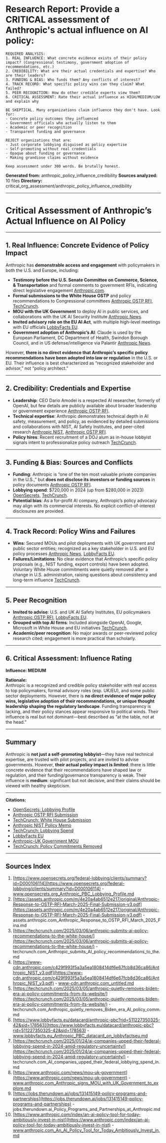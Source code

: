 # Research Report: Provide a CRITICAL assessment of Anthropic's actual influence on AI policy:

    REQUIRED ANALYSIS:
    1. REAL INFLUENCE: What concrete evidence exists of their policy impact? (Congressional testimony, government adoption of recommendations, etc.)
    2. CREDIBILITY: What are their actual credentials and expertise? Who are their leaders?
    3. FUNDING & BIAS: Who funds them? Any conflicts of interest?
    4. TRACK RECORD: What specific policy wins can they claim? What failed?
    5. PEER RECOGNITION: How do other credible experts view them?
    6. CRITICAL ASSESSMENT: Rate their actual influence as HIGH/MEDIUM/LOW and explain why
    
    BE SKEPTICAL. Many organizations claim influence they don't have. Look for:
    - Concrete policy outcomes they influenced
    - Government officials who actually listen to them
    - Academic or peer recognition
    - Transparent funding and governance
    
    REJECT organizations that are:
    - Just corporate lobbying disguised as policy expertise
    - Self-promoting without real credentials  
    - Opaque about funding or governance
    - Making grandiose claims without evidence
    
    Keep assessment under 300 words. Be brutally honest.

**Generated from:** anthropic_policy_influence_credibility
**Sources analyzed:** 10 files
**Directory:** critical_org_assessment/anthropic_policy_influence_credibility

---

# Critical Assessment of Anthropic’s Actual Influence on AI Policy

---

## 1. Real Influence: Concrete Evidence of Policy Impact

Anthropic has **demonstrable access and engagement** with policymakers in both the U.S. and Europe, including:
- **Testimony before the U.S. Senate Committee on Commerce, Science, & Transportation** and formal comments to government RFIs, indicating direct legislative engagement [Anthropic.com](https://www.anthropic.com/index/an-ai-policy-tool-for-today-ambitiously-invest-in-nist).
- **Formal submissions to the White House OSTP** and policy recommendations to Congressional committees [Anthropic OSTP RFI](https://assets.anthropic.com/m/4e20a4ab6512e217/original/Anthropic-Response-to-OSTP-RFI-March-2025-Final-Submission-v3.pdf), [TechCrunch](https://techcrunch.com/2025/03/06/anthropic-submits-ai-policy-recommendations-to-the-white-house/).
- **MOU with the UK Government** to deploy AI in public services, and collaborations with the UK AI Security Institute [Anthropic News](https://www.anthropic.com/news/mou-uk-government).
- **Invited advisory role on the EU AI Act**, with multiple high-level meetings with EU officials [LobbyFacts EU](https://www.lobbyfacts.eu/datacard/anthropic-pbc?rid=511227350325-42&sid=178563).
- **Government adoption of Anthropic’s AI**: Claude is used by the European Parliament, DC Department of Health, Swindon Borough Council, and in US defense/intelligence via Palantir [Anthropic News](https://www.anthropic.com/news/mou-uk-government).

However, **there is no direct evidence that Anthropic’s specific policy recommendations have been adopted into law or regulation** in the U.S. or EU. Their influence is best characterized as “recognized stakeholder and advisor,” not “policy architect.”

---

## 2. Credibility: Credentials and Expertise

- **Leadership**: CEO Dario Amodei is a respected AI researcher, formerly of OpenAI, but few details are publicly available about broader leadership or government experience [Anthropic OSTP RFI](https://assets.anthropic.com/m/4e20a4ab6512e217/original/Anthropic-Response-to-OSTP-RFI-March-2025-Final-Submission-v3.pdf).
- **Technical expertise**: Anthropic demonstrates technical depth in AI safety, measurement, and policy, as evidenced by detailed submissions and collaborations with NIST, AI Safety Institutes, and peer-cited research [Anthropic NIST](https://www.anthropic.com/index/an-ai-policy-tool-for-today-ambitiously-invest-in-nist), [Anthropic OSTP RFI](https://assets.anthropic.com/m/4e20a4ab6512e217/original/Anthropic-Response-to-OSTP-RFI-March-2025-Final-Submission-v3.pdf).
- **Policy hires**: Recent recruitment of a DOJ alum as in-house lobbyist signals intent to professionalize policy outreach [TechCrunch](https://techcrunch.com/2025/01/24/ai-companies-upped-their-federal-lobbying-spend-in-2024-amid-regulatory-uncertainty/).

---

## 3. Funding & Bias: Sources and Conflicts

- **Funding**: Anthropic is “one of the ten most valuable private companies in the U.S.,” but **does not disclose its investors or funding sources** in policy documents [Anthropic OSTP RFI](https://assets.anthropic.com/m/4e20a4ab6512e217/original/Anthropic-Response-to-OSTP-RFI-March-2025-Final-Submission-v3.pdf).
- **Lobbying spend**: $720,000 in 2024 (up from $280,000 in 2023) [OpenSecrets](https://www.opensecrets.org/federal-lobbying/clients/summary?id=D000106114), [TechCrunch](https://techcrunch.com/2025/01/24/ai-companies-upped-their-federal-lobbying-spend-in-2024-amid-regulatory-uncertainty/).
- **Potential bias**: As a for-profit AI company, Anthropic’s policy advocacy may align with its commercial interests. No explicit conflict-of-interest disclosures are provided.

---

## 4. Track Record: Policy Wins and Failures

- **Wins**: Secured MOUs and pilot deployments with UK government and public sector entities; recognized as a key stakeholder in U.S. and EU policy processes [Anthropic News](https://www.anthropic.com/news/mou-uk-government), [LobbyFacts EU](https://www.lobbyfacts.eu/datacard/anthropic-pbc?rid=511227350325-42&sid=178563).
- **Failures/Limitations**: No clear evidence that Anthropic’s specific policy proposals (e.g., NIST funding, export controls) have been adopted. Voluntary White House commitments were quietly removed after a change in U.S. administration, raising questions about consistency and long-term influence [TechCrunch](https://techcrunch.com/2025/03/05/anthropic-quietly-removes-biden-era-ai-policy-commitments-from-its-website/).

---

## 5. Peer Recognition

- **Invited to advise**: U.S. and UK AI Safety Institutes, EU policymakers [Anthropic OSTP RFI](https://assets.anthropic.com/m/4e20a4ab6512e217/original/Anthropic-Response-to-OSTP-RFI-March-2025-Final-Submission-v3.pdf), [LobbyFacts EU](https://www.lobbyfacts.eu/datacard/anthropic-pbc?rid=511227350325-42&sid=178563).
- **Grouped with top AI firms**: Included alongside OpenAI, Google, Microsoft in White House and EU initiatives [TechCrunch](https://techcrunch.com/2025/03/05/anthropic-quietly-removes-biden-era-ai-policy-commitments-from-its-website/).
- **Academic/peer recognition**: No major awards or peer-reviewed policy research cited; engagement is more practical than scholarly.

---

## 6. Critical Assessment: Influence Rating

**Influence: MEDIUM**

**Rationale:**  
Anthropic is a recognized and credible policy stakeholder with real access to top policymakers, formal advisory roles (esp. UK/EU), and some public sector deployments. However, there is **no direct evidence of major policy wins, legislative adoption of their recommendations, or unique thought leadership shaping the regulatory landscape**. Funding transparency is lacking, and their policy stances appear responsive to political winds. Their influence is real but not dominant—best described as “at the table, not at the head.”

---

## Summary

Anthropic is **not just a self-promoting lobbyist**—they have real technical expertise, are trusted with pilot projects, and are invited to advise governments. However, **their actual policy impact is limited**: there is little concrete evidence that their recommendations have shaped law or regulation, and their funding/governance transparency is weak. Their influence is **medium**: significant but not decisive, and their claims should be viewed with healthy skepticism.

---

**Citations:**  
- [OpenSecrets: Lobbying Profile](https://www.opensecrets.org/federal-lobbying/clients/summary?id=D000106114)  
- [Anthropic OSTP RFI Submission](https://assets.anthropic.com/m/4e20a4ab6512e217/original/Anthropic-Response-to-OSTP-RFI-March-2025-Final-Submission-v3.pdf)  
- [TechCrunch: White House Submission](https://techcrunch.com/2025/03/06/anthropic-submits-ai-policy-recommendations-to-the-white-house/)  
- [Anthropic NIST Policy Memo](https://www.anthropic.com/index/an-ai-policy-tool-for-today-ambitiously-invest-in-nist)  
- [TechCrunch: Lobbying Spend](https://techcrunch.com/2025/01/24/ai-companies-upped-their-federal-lobbying-spend-in-2024-amid-regulatory-uncertainty/)  
- [LobbyFacts EU](https://www.lobbyfacts.eu/datacard/anthropic-pbc?rid=511227350325-42&sid=178563)  
- [Anthropic-UK Government MOU](https://www.anthropic.com/news/mou-uk-government)  
- [TechCrunch: Policy Commitments Removed](https://techcrunch.com/2025/03/05/anthropic-quietly-removes-biden-era-ai-policy-commitments-from-its-website/)

---

## Sources Index

1. [https://www.opensecrets.org/federal-lobbying/clients/summary?id=D000106114](https://www.opensecrets.org/federal-lobbying/clients/summary?id=D000106114) - www.opensecrets.org_Anthropic_PBC_Lobbying_Profile.md
2. [https://assets.anthropic.com/m/4e20a4ab6512e217/original/Anthropic-Response-to-OSTP-RFI-March-2025-Final-Submission-v3.pdf](https://assets.anthropic.com/m/4e20a4ab6512e217/original/Anthropic-Response-to-OSTP-RFI-March-2025-Final-Submission-v3.pdf) - assets.anthropic.com_Anthropic_Response_to_OSTP_RFI_March_2025_Fina.md
3. [https://techcrunch.com/2025/03/06/anthropic-submits-ai-policy-recommendations-to-the-white-house/](https://techcrunch.com/2025/03/06/anthropic-submits-ai-policy-recommendations-to-the-white-house/) - techcrunch.com_Anthropic_submits_AI_policy_recommendations_to_the.md
4. [https://www-cdn.anthropic.com/c429f993f5a3a5ea1808414df6e67fcb8d36ca86/Anthropic_NIST_v3.pdf](https://www-cdn.anthropic.com/c429f993f5a3a5ea1808414df6e67fcb8d36ca86/Anthropic_NIST_v3.pdf) - www-cdn.anthropic.com_untitled.md
5. [https://techcrunch.com/2025/03/05/anthropic-quietly-removes-biden-era-ai-policy-commitments-from-its-website/](https://techcrunch.com/2025/03/05/anthropic-quietly-removes-biden-era-ai-policy-commitments-from-its-website/) - techcrunch.com_Anthropic_quietly_removes_Biden_era_AI_policy_comm.md
6. [https://www.lobbyfacts.eu/datacard/anthropic-pbc?rid=511227350325-42&sid=178563](https://www.lobbyfacts.eu/datacard/anthropic-pbc?rid=511227350325-42&sid=178563) - www.lobbyfacts.eu_Anthropic_PBC_datacard_on_lobbyfactseu.md
7. [https://techcrunch.com/2025/01/24/ai-companies-upped-their-federal-lobbying-spend-in-2024-amid-regulatory-uncertainty/](https://techcrunch.com/2025/01/24/ai-companies-upped-their-federal-lobbying-spend-in-2024-amid-regulatory-uncertainty/) - techcrunch.com_AI_companies_upped_their_federal_lobbying_spend_in.md
8. [https://www.anthropic.com/news/mou-uk-government](https://www.anthropic.com/news/mou-uk-government) - www.anthropic.com_Anthropic_signs_MOU_with_UK_Government_to_explore.md
9. [https://jobs.therundown.ai/jobs/131415149-policy-programs-and-partnerships](https://jobs.therundown.ai/jobs/131415149-policy-programs-and-partnerships) - jobs.therundown.ai_Policy_Programs_and_Partnerships_at_Anthropic.md
10. [https://www.anthropic.com/index/an-ai-policy-tool-for-today-ambitiously-invest-in-nist](https://www.anthropic.com/index/an-ai-policy-tool-for-today-ambitiously-invest-in-nist) - www.anthropic.com_An_AI_Policy_Tool_for_Today_Ambitiously_Invest_in.md
